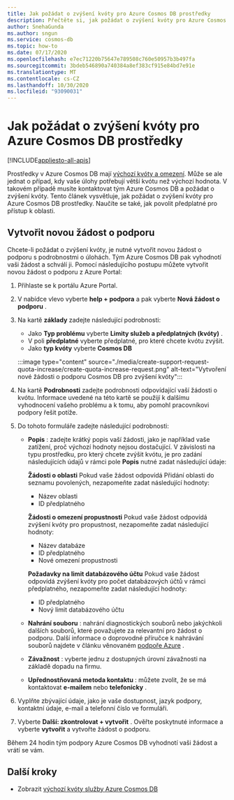 ```yaml
---
title: Jak požádat o zvýšení kvóty pro Azure Cosmos DB prostředky
description: Přečtěte si, jak požádat o zvýšení kvóty pro Azure Cosmos DB prostředky. Naučíte se také, jak povolit předplatné pro přístup k oblasti.
author: SnehaGunda
ms.author: sngun
ms.service: cosmos-db
ms.topic: how-to
ms.date: 07/17/2020
ms.openlocfilehash: e7ec71220b75647e789508c760e50957b3b497fa
ms.sourcegitcommit: 3bdeb546890a740384a8ef383cf915e84bd7e91e
ms.translationtype: MT
ms.contentlocale: cs-CZ
ms.lasthandoff: 10/30/2020
ms.locfileid: "93090031"
---
```

# <a name="how-to-request-quota-increase-for-azure-cosmos-db-resources"></a>Jak požádat o zvýšení kvóty pro Azure Cosmos DB prostředky
[!INCLUDE[appliesto-all-apis](includes/appliesto-all-apis.md)]

Prostředky v Azure Cosmos DB mají [výchozí kvóty a omezení](concepts-limits.md). Může se ale jednat o případ, kdy vaše úlohy potřebují větší kvótu než výchozí hodnota. V takovém případě musíte kontaktovat tým Azure Cosmos DB a požádat o zvýšení kvóty. Tento článek vysvětluje, jak požádat o zvýšení kvóty pro Azure Cosmos DB prostředky. Naučíte se také, jak povolit předplatné pro přístup k oblasti.

## <a name="create-a-new-support-request"></a>Vytvořit novou žádost o podporu

Chcete-li požádat o zvýšení kvóty, je nutné vytvořit novou žádost o podporu s podrobnostmi o úlohách. Tým Azure Cosmos DB pak vyhodnotí vaši žádost a schválí ji. Pomocí následujícího postupu můžete vytvořit novou žádost o podporu z Azure Portal:

1. Přihlaste se k portálu Azure Portal.

1. V nabídce vlevo vyberte **help + podpora** a pak vyberte **Nová žádost o podporu** .

1. Na kartě **základy** zadejte následující podrobnosti:

   * Jako **Typ problému** vyberte **Limity služeb a předplatných (kvóty)** .
   * V poli **předplatné** vyberte předplatné, pro které chcete kvótu zvýšit.
   * Jako **typ kvóty** vyberte **Cosmos DB**

   :::image type="content" source="./media/create-support-request-quota-increase/create-quota-increase-request.png" alt-text="Vytvoření nové žádosti o podporu Cosmos DB pro zvýšení kvóty":::

1. Na kartě **Podrobnosti** zadejte podrobnosti odpovídající vaší žádosti o kvótu. Informace uvedené na této kartě se použijí k dalšímu vyhodnocení vašeho problému a k tomu, aby pomohl pracovníkovi podpory řešit potíže.

1. Do tohoto formuláře zadejte následující podrobnosti:

   * **Popis** : zadejte krátký popis vaší žádosti, jako je například vaše zatížení, proč výchozí hodnoty nejsou dostačující. V závislosti na typu prostředku, pro který chcete zvýšit kvótu, je pro zadání následujících údajů v rámci pole **Popis** nutné zadat následující údaje:

     **Žádosti o oblasti** Pokud vaše žádost odpovídá Přidání oblasti do seznamu povolených, nezapomeňte zadat následující hodnoty:

        * Název oblasti
        * ID předplatného

     **Žádosti o omezení propustnosti** Pokud vaše žádost odpovídá zvýšení kvóty pro propustnost, nezapomeňte zadat následující hodnoty:

        * Název databáze
        * ID předplatného
        * Nové omezení propustnosti

     **Požadavky na limit databázového účtu** Pokud vaše žádost odpovídá zvýšení kvóty pro počet databázových účtů v rámci předplatného, nezapomeňte zadat následující hodnoty:

       * ID předplatného
       * Nový limit databázového účtu

   * **Nahrání souboru** : nahrání diagnostických souborů nebo jakýchkoli dalších souborů, které považujete za relevantní pro žádost o podporu. Další informace o doprovodné příručce k nahrávání souborů najdete v článku věnovaném [podpoře Azure]( ../azure-portal/supportability/how-to-manage-azure-support-request.md#upload-files) .

   * **Závažnost** : vyberte jednu z dostupných úrovní závažnosti na základě dopadu na firmu.

   * **Upřednostňovaná metoda kontaktu** : můžete zvolit, že se má kontaktovat **e-mailem** nebo **telefonicky** .

1. Vyplňte zbývající údaje, jako je vaše dostupnost, jazyk podpory, kontaktní údaje, e-mail a telefonní číslo ve formuláři.

1. Vyberte **Další: zkontrolovat + vytvořit** . Ověřte poskytnuté informace a vyberte **vytvořit** a vytvořte žádost o podporu.

Během 24 hodin tým podpory Azure Cosmos DB vyhodnotí vaši žádost a vrátí se vám.

## <a name="next-steps"></a>Další kroky

* Zobrazit [výchozí kvóty služby Azure Cosmos DB](concepts-limits.md)
